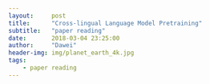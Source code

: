 ```yaml
---
layout:     post
title:      "Cross-lingual Language Model Pretraining"
subtitle:   "paper reading"
date:       2018-03-04 23:25:00
author:     "Dawei"
header-img: img/planet_earth_4k.jpg
tags:
    - paper reading
---
```

